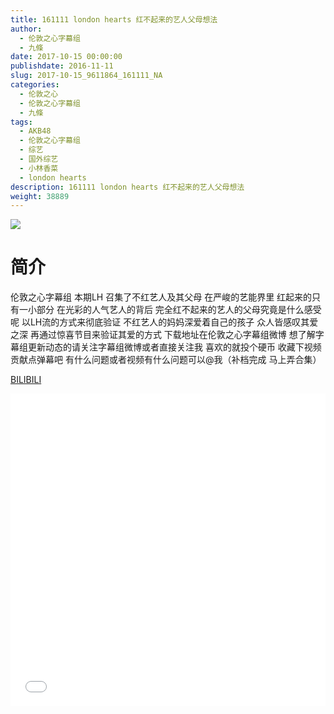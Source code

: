 ```yaml
---
title: 161111 london hearts 红不起来的艺人父母想法
author: 
  - 伦敦之心字幕组
  - 九條
date: 2017-10-15 00:00:00
publishdate: 2016-11-11
slug: 2017-10-15_9611864_161111_NA
categories: 
  - 伦敦之心
  - 伦敦之心字幕组
  - 九條
tags: 
  - AKB48
  - 伦敦之心字幕组
  - 综艺
  - 国外综艺
  - 小林香菜
  - london hearts
description: 161111 london hearts 红不起来的艺人父母想法
weight: 38889
---
```


![](https://i.imgur.com/lla2pzb.jpg)

# 简介  
伦敦之心字幕组
本期LH 召集了不红艺人及其父母 在严峻的艺能界里 红起来的只有一小部分 在光彩的人气艺人的背后 完全红不起来的艺人的父母究竟是什么感受呢 以LH流的方式来彻底验证 不红艺人的妈妈深爱着自己的孩子 众人皆感叹其爱之深 再通过惊喜节目来验证其爱的方式 下载地址在伦敦之心字幕组微博 想了解字幕组更新动态的请关注字幕组微博或者直接关注我 喜欢的就投个硬币 收藏下视频 贡献点弹幕吧 有什么问题或者视频有什么问题可以@我（补档完成 马上弄合集）

  [BILIBILI](https://www.bilibili.com/video/av9611864/)


  <iframe src="//www.bilibili.com/html/html5player.html?cid=15885648&aid=9611864" width="100%" height="500" frameborder="0" allowfullscreen="allowfullscreen"></iframe>
